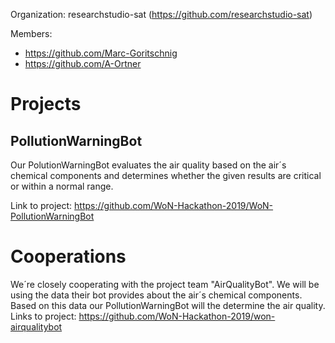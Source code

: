 Organization: researchstudio-sat (https://github.com/researchstudio-sat)

Members:
* https://github.com/Marc-Goritschnig
* https://github.com/A-Ortner



# Projects
## PollutionWarningBot
Our PolutionWarningBot evaluates the air quality based on the air´s chemical components and determines whether the given results are critical or within a normal range.

Link to project: https://github.com/WoN-Hackathon-2019/WoN-PollutionWarningBot

# Cooperations
We´re closely cooperating with the project team "AirQualityBot". We will be using the data their bot provides about the air´s chemical components. Based on this data our PollutionWarningBot will the determine the air quality.
Links to project: https://github.com/WoN-Hackathon-2019/won-airqualitybot
